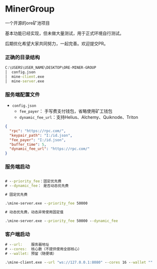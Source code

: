 # MinerGroup
一个开源的ore矿池项目

基本功能已经实现，但未做大量测试，用于正式环境自行测试。

后期优化希望大家共同努力，一起完善。欢迎提交PR。

### 正确的目录结构
```cmd
C:\USERS\USER_NAME\DESKTOP\ORE-MINER-GROUP
│  config.json
│  mine-client.exe
│  mine-server.exe
```

### 服务端配置文件
- `config.json`
  - `fee_payer`： 手写费支付钱包，省略使用矿工钱包
  - `dynamic_fee_url`：支持Helius、Alchemy、Quiknode、Triton

```json
{
  "rpc": "https://rpc.com/",
  "keypair_path": "I:/id.json",
  "fee_payer": "I:/id.json",
  "buffer_time": 5,
  "dynamic_fee_url": "https://rpc.com/"
}

```

### 服务端启动
```cmd

# --priority_fee：固定优先费
# --dynamic_fee： 是否动态优先费

# 固定优先费

.\mine-server.exe --priority_fee 50000

# 动态优先费，动态异常使用固定值

.\mine-server.exe --priority_fee 50000 --dynamic_fee
```


### 客户端启动
```cmd
# --url:    服务器地址
# --cores:  核心数（不提供使用全部核心）
# --wallet: 预留（随便填）

.\mine-client.exe --url "ws://127.0.0.1:8080" --cores 16 --wallet "" 

```